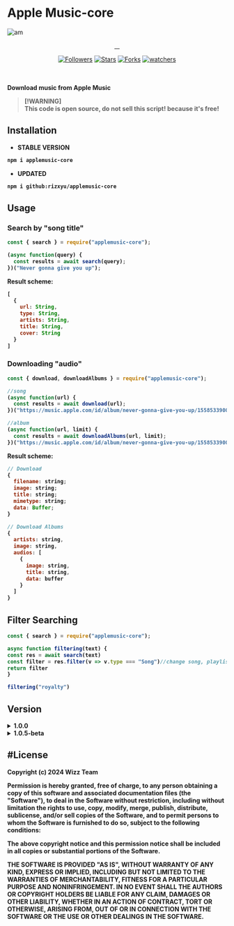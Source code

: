 # Apple Music-core
![am](https://upload.wikimedia.org/wikipedia/commons/5/5f/Apple_Music_icon.svg)
<p align="center">
  <a aria-label="NPM Version" 
aria-label="NPM Version" href="https://www.npmjs.com/package/applemusic-core">
    <img alt="" src="https://img.shields.io/npm/v/applemusic-core.svg?label=NPM&logo=npm&style=for-the-badge&color=F2984A&logoColor=white">
  </a>
  <a aria-label="NPM Download Count" href="https://www.npmjs.com/package/applemusic-core">
    <img alt="" src="https://img.shields.io/npm/dt/applemusic-core?label=Downloads&style=for-the-badge&color=D2667B">
  </a>
  <a aria-label="bard-ai Size" href="https://www.npmjs.com/package/applemusic-core">
    <img alt="" src="https://img.shields.io/bundlephobia/minzip/applemusic-core?style=for-the-badge&color=8B77CD">
  </a>
  <a aria-label="Join the community on Discord" href="https://discord.gg/ggZ7EspBTq">
    <img alt="" src="https://img.shields.io/badge/Discord-339AE0?style=for-the-badge&logo=Discord&logoColor=white&label=Rizxyu">
  </a>
</p>
<p align="center">
<a href="https://github.com/Rizxyu/followers"><img title="Followers" src="https://img.shields.io/github/followers/Rizxyu?style=flat-square"></a>
<a href="https://github.com/Rizxyu/applemusic-core/stargazers"><img title="Stars" src="https://img.shields.io/github/stars/Rizxyu/applemusic-core?style=flat-square"></a>
<a href="https://github.com/Rizxyu/applemusic-core/network/members"><img title="Forks" src="https://img.shields.io/github/forks/Rizxyu/applemusic-core?style=flat-square"></a>
<a href="https://github.com/Rizxyu/RIXLE-BOT/watchers"><img title="watchers" src="https://img.shields.io/github/watchers/Rizxyu/applemusic-core?style=flat-square"></a>
</p>
<br></br>
<b>Download music from Apple Music<b>

>[!WARNING]\
> This code is open source, do not sell this script! because it's free!

## Installation
* STABLE VERSION
```bash
npm i applemusic-core
```
* UPDATED
```bash
npm i github:rizxyu/applemusic-core
```
## Usage
### Search by "song title"
```javascript
const { search } = require("applemusic-core");

(async function(query) {
  const results = await search(query);
})("Never gonna give you up");
```

Result scheme:
```javascript
[
  {
    url: String,
    type: String,
    artists: String,
    title: String,
    cover: String
  }
]
```

### Downloading "audio"
```javascript
const { download, downloadAlbums } = require("applemusic-core");

//song
(async function(url) {
  const results = await download(url);
})("https://music.apple.com/id/album/never-gonna-give-you-up/1558533900?i=1558534271");

//album
(async function(url, limit) {
  const results = await downloadAlbums(url, limit);
})("https://music.apple.com/id/album/never-gonna-give-you-up/1558533900", 3);
```

Result scheme:
```javascript
// Download
{
  filename: string;
  image: string;
  title: string;
  mimetype: string;
  data: Buffer;
}

// Download Albums
{
  artists: string,
  image: string,
  audios: [
    {
      image: string,
      title: string,
      data: buffer
    }
  ]
}
```
## Filter Searching

```javascript
const { search } = require("applemusic-core");

async function filtering(text) {
const res = await search(text)
const filter = res.filter(v => v.type === "Song")//change song, playlist or album
return filter
}

filtering("royalty")
```

## Version
<details><summary>1.0.0</summary>
<b>Changelog:</b>
  
- [x] Search
- [x] Downloading Song
</details>
<details><summary>1.0.5-beta</summary>
<b>Changelog:</b>
  
- [x] Support Download Album/Playlist
</details>

#License
-------

Copyright (c) 2024 Wizz Team

Permission is hereby granted, free of charge, to any person obtaining a copy 
of this software and associated documentation files (the "Software"), to deal 
in the Software without restriction, including without limitation the rights 
to use, copy, modify, merge, publish, distribute, sublicense, and/or sell 
copies of the Software, and to permit persons to whom the Software is 
furnished to do so, subject to the following conditions:

The above copyright notice and this permission notice shall be included in 
all copies or substantial portions of the Software.

THE SOFTWARE IS PROVIDED "AS IS", WITHOUT WARRANTY OF ANY KIND, EXPRESS OR 
IMPLIED, INCLUDING BUT NOT LIMITED TO THE WARRANTIES OF MERCHANTABILITY, 
FITNESS FOR A PARTICULAR PURPOSE AND NONINFRINGEMENT. IN NO EVENT SHALL THE 
AUTHORS OR COPYRIGHT HOLDERS BE LIABLE FOR ANY CLAIM, DAMAGES OR OTHER 
LIABILITY, WHETHER IN AN ACTION OF CONTRACT, TORT OR OTHERWISE, ARISING FROM, 
OUT OF OR IN CONNECTION WITH THE SOFTWARE OR THE USE OR OTHER DEALINGS IN 
THE SOFTWARE.
